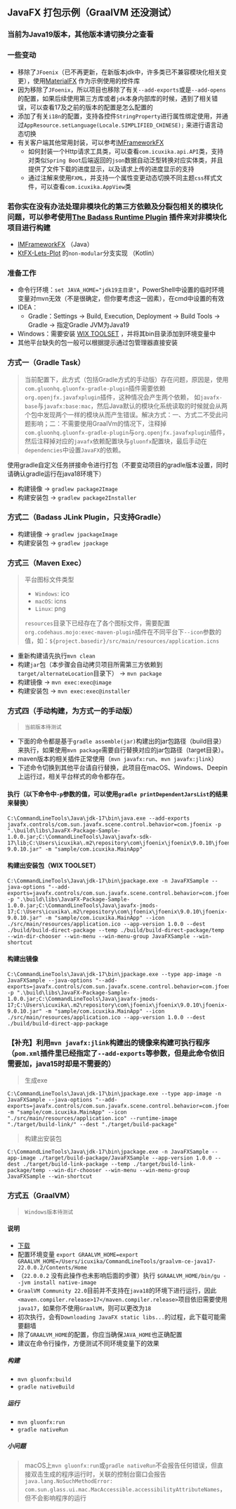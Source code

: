 JavaFX 打包示例（GraalVM 还没测试）
------------------------------------------------------------

### 当前为Java19版本，其他版本请切换分之查看

### 一些变动
- 移除了`JFoenix`（已不再更新，在新版本jdk中，许多类已不兼容模块化相关变更），使用[MaterialFX](https://github.com/palexdev/MaterialFX) 作为示例使用的控件库
- 因为移除了`JFoenix`，所以项目也移除了有关`--add-exports`或是`--add-opens`的配置，如果后续使用第三方库或者`jdk`本身内部库的时候，遇到了相关错误，可以查看17及之前的版本的配置是怎么配置的
- 添加了有关`i18n`的配置，支持各控件`StringProperty`进行属性绑定使用，并通过`AppResource.setLanguage(Locale.SIMPLIFIED_CHINESE);` 来进行语言动态切换
- 有关客户端其他常用封装，可以参考[IMFrameworkFX](https://github.com/icuxika/IMFrameworkFX)
  - 如何封装一个Http请求工具类，可以查看`com.icuxika.api.API`类，支持对类似`Spring Boot`后端返回的`json`数据自动泛型转换对应实体类，并且提供了文件下载的进度显示，以及请求上传的进度显示的支持
  - 通过注解来使用`FXML`，并支持一个属性变更动态切换不同主题`css`样式文件，可以查看`com.icuxika.AppView`类

### 若你实在没有办法处理非模块化的第三方依赖及分裂包相关的模块化问题，可以参考使用[The Badass Runtime Plugin](https://badass-runtime-plugin.beryx.org/releases/latest/) 插件来对非模块化项目进行构建

- [IMFrameworkFX](https://github.com/icuxika/IMFrameworkFX) （Java）
- [KtFX-Lets-Plot](https://github.com/icuxika/KtFX-Lets-Plot/tree/non-modular) 的`non-modular`分支实现 （Kotlin）

### 准备工作

- 命令行环境：```set JAVA_HOME="jdk19主目录"```，PowerShell中设置的临时环境变量对mvn无效（不是很确定，但你要考虑这一因素），在cmd中设置的有效
- IDEA：
  - Gradle：Settings -> Build, Execution, Deployment -> Build Tools -> Gradle -> 指定Gradle JVM为Java19
- Windows：需要安装 [WIX TOOLSET](https://wixtoolset.org/) ，并将其bin目录添加到环境变量中
- 其他平台缺失的包一般可以根据提示通过包管理器直接安装

### 方式一（Gradle Task）

> 当前配置下，此方式（包括Gradle方式的手动版）存在问题，原因是，使用`com.gluonhq.gluonfx-gradle-plugin`插件需要依赖`org.openjfx.javafxplugin`插件，这种情况会产生两个依赖，
> 如`javafx-base`与`javafx:base:mac`，然后Java默认的模块化系统读取的时候就会从两个包中发现两个一样的模块从而产生错误。解决方式：一、方式二不受此问题影响；二：不需要使用GraalVm的情况下，注释掉
> `com.gluonhq.gluonfx-gradle-plugin`与`org.openjfx.javafxplugin`插件，然后注释掉对应的`javafx`依赖配置块与`gluonfx`配置块，最后手动在`dependencies`中设置`JavaFX`的依赖。

使用gradle自定义任务拼接命令进行打包（不要变动项目的gradle版本设置，同时请确认gradle运行在java18环境下）

- 构建镜像 -> ```gradlew package2Image```
- 构建安装包 -> ```gradlew package2Installer```

### 方式二（Badass JLink Plugin，只支持Gradle）

- 构建镜像 -> ```gradlew jpackageImage```
- 构建安装包 -> ```gradlew jpackage```

### 方式三（Maven Exec）

> 平台图标文件类型
> - `Windows`: ico
> - `macOS`: icns
> - `Linux`: png
>
> `resources`目录下已经存在了各个图标文件，需要配置`org.codehaus.mojo:exec-maven-plugin`插件在不同平台下`--icon`参数的值，如：`${project.basedir}/src/main/resources/application.icns`

- 重新构建请先执行`mvn clean`
- 构建`jar`包（本步骤会自动拷贝项目所需第三方依赖到`target/alternateLocation`目录下） -> ```mvn package```
- 构建镜像 -> ```mvn exec:exec@image```
- 构建安装包 -> ```mvn exec:exec@installer```

### 方式四（手动构建，为方式一的手动版）
> `当前版本待测试`

- 下面的命令都是基于`gradle assemble(jar)`构建出的jar包路径（build目录）来执行，如果使用`mvn package`需要自行替换对应的jar包路径（target目录）。
- maven版本的相关插件正常使用（`mvn javafx:run`、`mvn javafx:jlink`）
- 下述命令切换到其他平台请自行替换，此项目在macOS、Windows、Deepin上运行过，相关平台样式的命令都存在。

#### 执行（以下命令中`-p`参数的值，可以使用```gradle printDependentJarsList```的结果来替换）

```
C:\CommandLineTools\Java\jdk-17\bin\java.exe --add-exports javafx.controls/com.sun.javafx.scene.control.behavior=com.jfoenix -p ".\build\libs\JavaFX-Package-Sample-1.0.0.jar;C:\CommandLineTools\Java\javafx-sdk-17\lib;C:\Users\icuxika\.m2\repository\com\jfoenix\jfoenix\9.0.10\jfoenix-9.0.10.jar" -m "sample/com.icuxika.MainApp"
```

#### 构建出安装包（WIX TOOLSET）

```
C:\CommandLineTools\Java\jdk-17\bin\jpackage.exe -n JavaFXSample --java-options "--add-exports=javafx.controls/com.sun.javafx.scene.control.behavior=com.jfoenix" -p ".\build\libs\JavaFX-Package-Sample-1.0.0.jar;C:\CommandLineTools\Java\javafx-jmods-17;C:\Users\icuxika\.m2\repository\com\jfoenix\jfoenix\9.0.10\jfoenix-9.0.10.jar" -m "sample/com.icuxika.MainApp" --icon ./src/main/resources/application.ico --app-version 1.0.0 --dest ./build/build-direct-package --temp ./build/build-direct-package/temp --win-dir-chooser --win-menu --win-menu-group JavaFXSample --win-shortcut
```

#### 构建出镜像

```
C:\CommandLineTools\Java\jdk-17\bin\jpackage.exe --type app-image -n JavaFXSample --java-options "--add-exports=javafx.controls/com.sun.javafx.scene.control.behavior=com.jfoenix" -p ".\build\libs\JavaFX-Package-Sample-1.0.0.jar;C:\CommandLineTools\Java\javafx-jmods-17;C:\Users\icuxika\.m2\repository\com\jfoenix\jfoenix\9.0.10\jfoenix-9.0.10.jar" -m "sample/com.icuxika.MainApp" --icon ./src/main/resources/application.ico --app-version 1.0.0 --dest ./build/build-direct-app-package
```

### 【补充】利用`mvn javafx:jlink`构建出的镜像来构建可执行程序（`pom.xml`插件里已经指定了`--add-exports`等参数，但是此命令依旧需要加，java15时却是不需要的）

> 生成exe

```
C:\CommandLineTools\Java\jdk-17\bin\jpackage.exe --type app-image -n JavaFXSample --java-options "--add-exports=javafx.controls/com.sun.javafx.scene.control.behavior=com.jfoenix" -m "sample/com.icuxika.MainApp" --icon "./src/main/resources/application.ico" --runtime-image "./target/build-link/" --dest "./target/build-package"
```

> 构建出安装包

```
C:\CommandLineTools\Java\jdk-17\bin\jpackage.exe -n JavaFXSample --app-image ./target/build-package/JavaFXSample --app-version 1.0.0 --dest ./target/build-link-package --temp ./target/build-link-package/temp --win-dir-chooser --win-menu --win-menu-group JavaFXSample --win-shortcut
```

### 方式五（GraalVM）
> `Windows版本待测试`
#### 说明
- [下载](https://www.graalvm.org/downloads/)
- 配置环境变量 `export GRAALVM_HOME=export GRAALVM_HOME=/Users/icuxika/CommandLineTools/graalvm-ce-java17-22.0.0.2/Contents/Home`
- （`22.0.0.2` 没有此操作也未影响后面的步骤）执行 `$GRAALVM_HOME/bin/gu --jvm install native-image`
- `GraalVM Community 22.0`目前并不支持在`java18`的环境下进行运行，因此`<maven.compiler.release>17</maven.compiler.release>`项目依旧需要使用`java17`，如果你不使用`GraalVM`，则可以更改为`18`
- 初次执行，会有`Downloading JavaFX static libs...`的过程，此下载可能需要翻墙
- 除了`GRAALVM_HOME`的配置，你应当确保`JAVA_HOME`也正确配置
- 建议在命令行操作，方便测试不同环境变量下的效果

##### 构建
- ```mvn gluonfx:build```
- ```gradle nativeBuild```

##### 运行
- ```mvn gluonfx:run```
- ```gradle nativeRun```

##### 小问题
> macOS上`mvn gluonfx:run`或`gradle nativeRun`不会报告任何错误，但直接双击生成的程序运行时，关联的控制台窗口会报告
> ```java.lang.NoSuchMethodError: com.sun.glass.ui.mac.MacAccessible.accessibilityAttributeNames```，但不会影响程序的运行

